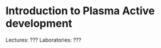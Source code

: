 Introduction to Plasma Active development
=========================================

Lectures: ???
Laboratories: ???



